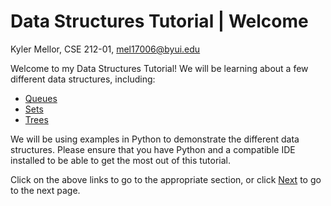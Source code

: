 # Data Structures Tutorial | Welcome

Kyler Mellor, CSE 212-01, mel17006@byui.edu

Welcome to my Data Structures Tutorial! We will be learning about a few different data structures, including:

- [Queues](1-queue.md)
- [Sets](2-set.md)
- [Trees](3-tree.md)

We will be using examples in Python to demonstrate the different data structures. Please ensure that you have Python and a compatible IDE installed to be able to get the most out of this tutorial.

Click on the above links to go to the appropriate section, or click [Next](1-queue.md) to go to the next page.